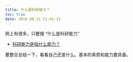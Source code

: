 ```yaml
---
title: 什么是科研能力？
toc: true
date: 2018-08-11 21:41:23
---
```



网上有很多，只要搜 “什么是科研能力”


- [科研能力是指什么能力？](https://www.zhihu.com/question/60042037)

要整合总结一下，看看自己还差什么。基本的素质和能力要具备。
